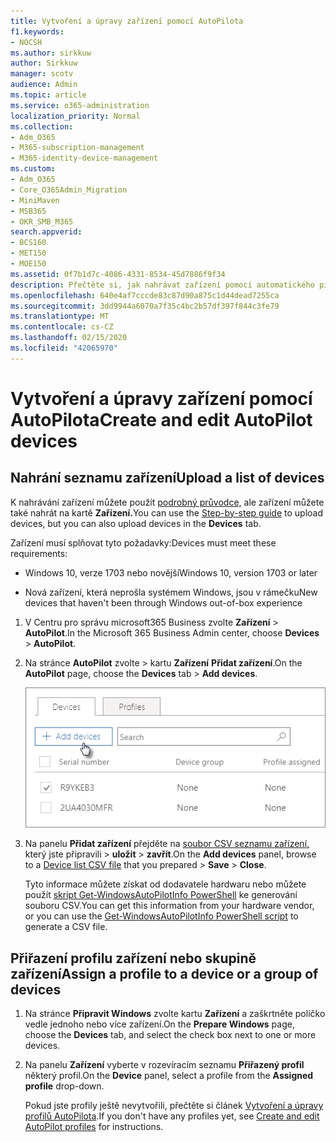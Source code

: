 ```yaml
---
title: Vytvoření a úpravy zařízení pomocí AutoPilota
f1.keywords:
- NOCSH
ms.author: sirkkuw
author: Sirkkuw
manager: scotv
audience: Admin
ms.topic: article
ms.service: o365-administration
localization_priority: Normal
ms.collection:
- Adm_O365
- M365-subscription-management
- M365-identity-device-management
ms.custom:
- Adm_O365
- Core_O365Admin_Migration
- MiniMaven
- MSB365
- OKR_SMB_M365
search.appverid:
- BCS160
- MET150
- MOE150
ms.assetid: 0f7b1d7c-4086-4331-8534-45d7886f9f34
description: Přečtěte si, jak nahrávat zařízení pomocí automatického pilotního projektu v Microsoft 365 Business. Můžete přiřadit profil zařízení nebo skupině zařízení.
ms.openlocfilehash: 640e4af7cccde83c87d90a875c1d44dead7255ca
ms.sourcegitcommit: 3dd9944a6070a7f35c4bc2b57df397f844c3fe79
ms.translationtype: MT
ms.contentlocale: cs-CZ
ms.lasthandoff: 02/15/2020
ms.locfileid: "42065970"
---
```

# <a name="create-and-edit-autopilot-devices"></a><span data-ttu-id="fb4ac-104">Vytvoření a úpravy zařízení pomocí AutoPilota</span><span class="sxs-lookup"><span data-stu-id="fb4ac-104">Create and edit AutoPilot devices</span></span>

## <a name="upload-a-list-of-devices"></a><span data-ttu-id="fb4ac-105">Nahrání seznamu zařízení</span><span class="sxs-lookup"><span data-stu-id="fb4ac-105">Upload a list of devices</span></span>

<span data-ttu-id="fb4ac-106">K nahrávání zařízení můžete použít [podrobný průvodce,](add-autopilot-devices-and-profile.md) ale zařízení můžete také nahrát na kartě **Zařízení.**</span><span class="sxs-lookup"><span data-stu-id="fb4ac-106">You can use the [Step-by-step guide](add-autopilot-devices-and-profile.md) to upload devices, but you can also upload devices in the **Devices** tab.</span></span> 
  
<span data-ttu-id="fb4ac-107">Zařízení musí splňovat tyto požadavky:</span><span class="sxs-lookup"><span data-stu-id="fb4ac-107">Devices must meet these requirements:</span></span>
  
- <span data-ttu-id="fb4ac-108">Windows 10, verze 1703 nebo novější</span><span class="sxs-lookup"><span data-stu-id="fb4ac-108">Windows 10, version 1703 or later</span></span>
    
- <span data-ttu-id="fb4ac-109">Nová zařízení, která neprošla systémem Windows, jsou v rámečku</span><span class="sxs-lookup"><span data-stu-id="fb4ac-109">New devices that haven't been through Windows out-of-box experience</span></span>

1. <span data-ttu-id="fb4ac-110">V Centru pro správu microsoft365 Business zvolte **Zařízení** \> **AutoPilot**.</span><span class="sxs-lookup"><span data-stu-id="fb4ac-110">In the Microsoft 365 Business Admin center, choose **Devices** \> **AutoPilot**.</span></span>
  
2. <span data-ttu-id="fb4ac-111">Na stránce **AutoPilot** zvolte \> kartu **Zařízení** **Přidat zařízení**.</span><span class="sxs-lookup"><span data-stu-id="fb4ac-111">On the **AutoPilot** page, choose the **Devices** tab \> **Add devices**.</span></span>
    
    ![In the Devices tab, choose Add devices.](../media/6ba81e22-c873-40ad-8a72-ce64d15ea6ba.png)
  
3. <span data-ttu-id="fb4ac-113">Na panelu **Přidat zařízení** přejděte na [soubor CSV seznamu zařízení,](https://support.office.com/article/932e3676-2491-49f0-9177-d893d2f5276e) který jste připravili \> **uložit** \> **zavřít**.</span><span class="sxs-lookup"><span data-stu-id="fb4ac-113">On the **Add devices** panel, browse to a [Device list CSV file](https://support.office.com/article/932e3676-2491-49f0-9177-d893d2f5276e) that you prepared \> **Save** \> **Close**.</span></span>
    
    <span data-ttu-id="fb4ac-114">Tyto informace můžete získat od dodavatele hardwaru nebo můžete použít [skript Get-WindowsAutoPilotInfo PowerShell](https://www.powershellgallery.com/packages/Get-WindowsAutoPilotInfo) ke generování souboru CSV.</span><span class="sxs-lookup"><span data-stu-id="fb4ac-114">You can get this information from your hardware vendor, or you can use the [Get-WindowsAutoPilotInfo PowerShell script](https://www.powershellgallery.com/packages/Get-WindowsAutoPilotInfo) to generate a CSV file.</span></span> 
    
## <a name="assign-a-profile-to-a-device-or-a-group-of-devices"></a><span data-ttu-id="fb4ac-115">Přiřazení profilu zařízení nebo skupině zařízení</span><span class="sxs-lookup"><span data-stu-id="fb4ac-115">Assign a profile to a device or a group of devices</span></span>

1. <span data-ttu-id="fb4ac-116">Na stránce **Připravit Windows** zvolte kartu **Zařízení** a zaškrtněte políčko vedle jednoho nebo více zařízení.</span><span class="sxs-lookup"><span data-stu-id="fb4ac-116">On the **Prepare Windows** page, choose the **Devices** tab, and select the check box next to one or more devices.</span></span> 
    
2. <span data-ttu-id="fb4ac-117">Na panelu **Zařízení** vyberte v rozevíracím seznamu **Přiřazený profil** některý profil.</span><span class="sxs-lookup"><span data-stu-id="fb4ac-117">On the **Device** panel, select a profile from the **Assigned profile** drop-down.</span></span> 
    
    <span data-ttu-id="fb4ac-118">Pokud jste profily ještě nevytvořili, přečtěte si článek [Vytvoření a úpravy profilů AutoPilota](create-and-edit-autopilot-profiles.md).</span><span class="sxs-lookup"><span data-stu-id="fb4ac-118">If you don't have any profiles yet, see [Create and edit AutoPilot profiles](create-and-edit-autopilot-profiles.md) for instructions.</span></span> 
    
